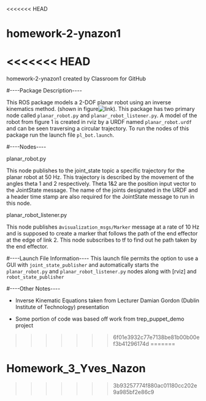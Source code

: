 <<<<<<< HEAD
# homework-2-ynazon1
<<<<<<< HEAD
=======
homework-2-ynazon1 created by Classroom for GitHub

#----Package Description----

This ROS package models a 2-DOF planar robot using an inverse kinematics method. (shown in figure![link](http://nu-msr.github.io/embedded-course-site/public/images/two-link-robot-mls.png)). This package has two primary node called `planar_robot.py` and `planar_robot_listener.py`. A model of the robot from figure 1 is created in rviz by a URDF named `planar_robot.urdf` and can be seen traversing a circular trajectory. To run the nodes of this package run the launch file `pl_bot.launch`.

#----Nodes----

planar_robot.py

This node publishes to the joint_state topic a specific trajectory for the planar robot at 50 Hz. This trajectory is described by the movement of the angles theta 1 and 2 respectively. Theta 1&2 are the position input vector to the JointState message. The name of the joints designated in the URDF and a header time stamp are also required for the JointState message to run in this node.

planar_robot_listener.py

This node publishes a`visualization_msgs/Marker` message at a rate of 10 Hz and is supposed to create a marker that follows the path of the end effector at the edge of link 2. This node subscribes to tf to find out he path taken by the end effector.

#----Launch File Information----
This launch file permits the option to use a GUI with `joint_state_publisher` and automatically starts the `planar_robot.py` and `planar_robot_listener.py` nodes along with [rviz] and `robot_state_publisher`

#----Other Notes----
* Inverse Kinematic Equations taken from Lecturer Damian Gordon (Dublin Institute of Technology) presentation 

* Some portion of code was based off work from trep_puppet_demo project




>>>>>>> 6f01e3932c77e7138be81b00b00ef3b41296174d
=======
# Homework_3_Yves_Nazon
>>>>>>> 3b93257774f880ac01180cc202e9a985bf2e86c9
